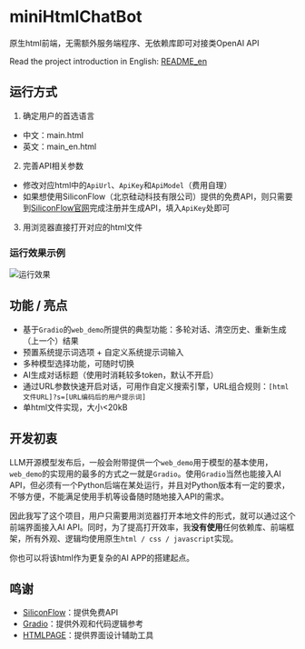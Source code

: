 # miniHtmlChatBot
原生html前端，无需额外服务端程序、无依赖库即可对接类OpenAI API

Read the project introduction in English: [README_en](README_en.md)

## 运行方式
1. 确定用户的首选语言
- 中文：main.html
- 英文：main_en.html
2. 完善API相关参数
- 修改对应html中的`ApiUrl`、`ApiKey`和`ApiModel`（费用自理）
- 如果想使用SiliconFlow（北京硅动科技有限公司）提供的免费API，则只需要到[SiliconFlow官网](https://siliconflow.cn/)完成注册并生成API，填入`ApiKey`处即可
3. 用浏览器直接打开对应的html文件

### 运行效果示例
<img src="https://i.ibb.co/tm0h44R/image.png" alt="运行效果"></img>

## 功能 / 亮点
- 基于`Gradio`的`web_demo`所提供的典型功能：多轮对话、清空历史、重新生成（上一个）结果
- 预置系统提示词选项 + 自定义系统提示词输入
- 多种模型选择功能，可随时切换
- AI生成对话标题（使用时消耗较多token，默认不开启）
- 通过URL参数快速开启对话，可用作自定义搜索引擎，URL组合规则：`[html文件URL]?s=[URL编码后的用户提示词]`
- 单html文件实现，大小<20kB

## 开发初衷
LLM开源模型发布后，一般会附带提供一个`web_demo`用于模型的基本使用，`web_demo`的实现用的最多的方式之一就是`Gradio`。使用`Gradio`当然也能接入AI API，但必须有一个Python后端在某处运行，并且对Python版本有一定的要求，不够方便，不能满足使用手机等设备随时随地接入API的需求。

因此我写了这个项目，用户只需要用浏览器打开本地文件的形式，就可以通过这个前端界面接入AI API。同时，为了提高打开效率，我**没有使用**任何依赖库、前端框架，所有外观、逻辑均使用原生`html / css / javascript`实现。

你也可以将该html作为更复杂的AI APP的搭建起点。

## 鸣谢
- [SiliconFlow](https://siliconflow.cn/)：提供免费API
- [Gradio](https://www.gradio.app/)：提供外观和代码逻辑参考
- [HTMLPAGE](https://htmlpage.cn/)：提供界面设计辅助工具
